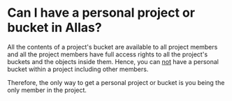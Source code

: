 # Can I have a personal project or bucket in Allas?

All the contents of a project's bucket are available to all project members and all the project members have full access rights to all the project's buckets and the objects inside them.
Hence, you can <u>not</u> have a personal bucket within a project including other members.

Therefore, the only way to get a personal project or bucket is you being the only member in the project. 
